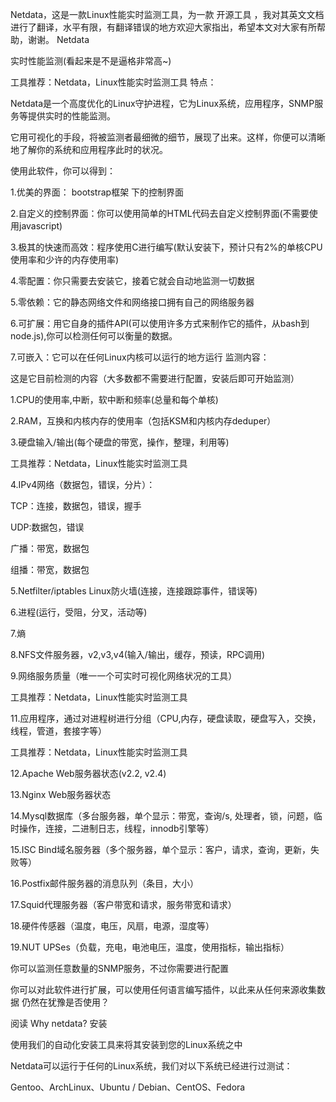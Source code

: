 Netdata，这是一款Linux性能实时监测工具，为一款 开源工具 ，我对其英文文档进行了翻译，水平有限，有翻译错误的地方欢迎大家指出，希望本文对大家有所帮助，谢谢。
Netdata

实时性能监测(看起来是不是逼格非常高~)

工具推荐：Netdata，Linux性能实时监测工具
特点：

Netdata是一个高度优化的Linux守护进程，它为Linux系统，应用程序，SNMP服务等提供实时的性能监测。

它用可视化的手段，将被监测者最细微的细节，展现了出来。这样，你便可以清晰地了解你的系统和应用程序此时的状况。

使用此软件，你可以得到：

1.优美的界面： bootstrap框架 下的控制界面

2.自定义的控制界面：你可以使用简单的HTML代码去自定义控制界面(不需要使用javascript)

3.极其的快速而高效：程序使用C进行编写(默认安装下，预计只有2%的单核CPU使用率和少许的内存使用率)

4.零配置：你只需要去安装它，接着它就会自动地监测一切数据

5.零依赖：它的静态网络文件和网络接口拥有自己的网络服务器

6.可扩展：用它自身的插件API(可以使用许多方式来制作它的插件，从bash到node.js),你可以检测任何可以衡量的数据。

7.可嵌入：它可以在任何Linux内核可以运行的地方运行
监测内容：

这是它目前检测的内容（大多数都不需要进行配置，安装后即可开始监测）

1.CPU的使用率,中断，软中断和频率(总量和每个单核)

2.RAM，互换和内核内存的使用率（包括KSM和内核内存deduper）

3.硬盘输入/输出(每个硬盘的带宽，操作，整理，利用等)

工具推荐：Netdata，Linux性能实时监测工具

4.IPv4网络（数据包，错误，分片）：

TCP：连接，数据包，错误，握手

UDP:数据包，错误

广播：带宽，数据包

组播：带宽，数据包

5.Netfilter/iptables Linux防火墙(连接，连接跟踪事件，错误等)

6.进程(运行，受阻，分叉，活动等)

7.熵

8.NFS文件服务器，v2,v3,v4(输入/输出，缓存，预读，RPC调用)

9.网络服务质量（唯一一个可实时可视化网络状况的工具）

工具推荐：Netdata，Linux性能实时监测工具

11.应用程序，通过对进程树进行分组（CPU,内存，硬盘读取，硬盘写入，交换，线程，管道，套接字等）

工具推荐：Netdata，Linux性能实时监测工具

12.Apache Web服务器状态(v2.2, v2.4)

13.Nginx Web服务器状态

14.Mysql数据库（多台服务器，单个显示：带宽，查询/s, 处理者，锁，问题，临时操作，连接，二进制日志，线程，innodb引擎等）

15.ISC Bind域名服务器（多个服务器，单个显示：客户，请求，查询，更新，失败等）

16.Postfix邮件服务器的消息队列（条目，大小）

17.Squid代理服务器（客户带宽和请求，服务带宽和请求）

18.硬件传感器（温度，电压，风扇，电源，湿度等）

19.NUT UPSes（负载，充电，电池电压，温度，使用指标，输出指标）

你可以监测任意数量的SNMP服务，不过你需要进行配置

你可以对此软件进行扩展，可以使用任何语言编写插件，以此来从任何来源收集数据
仍然在犹豫是否使用？

阅读  Why netdata?
安装

使用我们的自动化安装工具来将其安装到您的Linux系统之中

Netdata可以运行于任何的Linux系统，我们对以下系统已经进行过测试：

Gentoo、ArchLinux、Ubuntu / Debian、CentOS、Fedora
